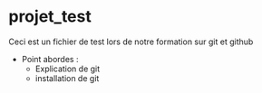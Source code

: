 # projet_test
Ceci est un fichier de test lors de notre formation sur git et github

- Point abordes :
  - Explication de git
  - installation de git
